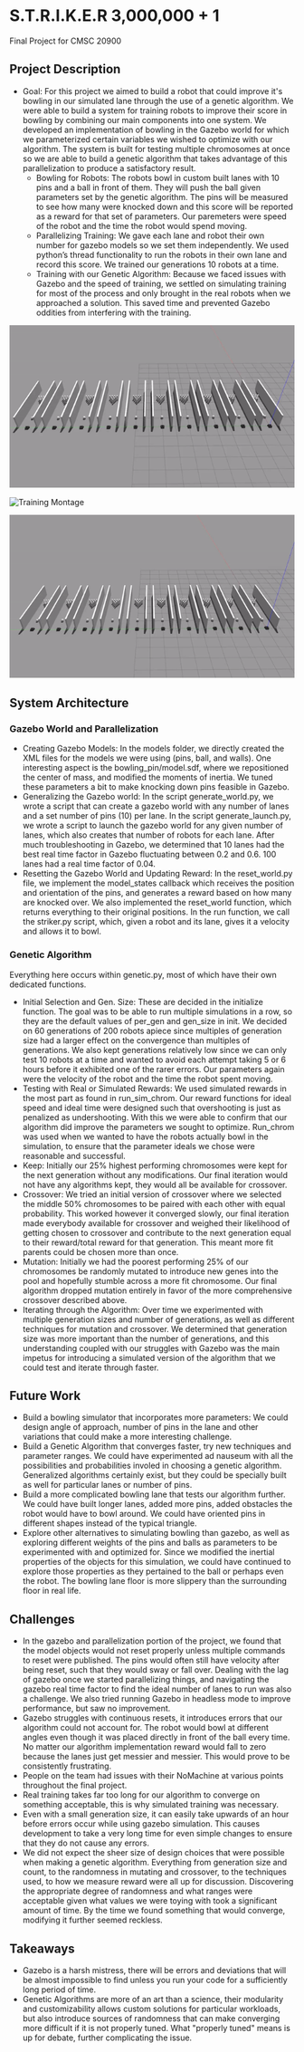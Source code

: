 # S.T.R.I.K.E.R 3,000,000 + 1
Final Project for CMSC 20900


## Project Description

* Goal: For this project we aimed to build a robot that could improve it's bowling in our simulated lane through the use of a genetic algorithm. We were able to build a system for training robots to improve their score in bowling by combining our main components into one system. We developed an implementation of bowling in the Gazebo world for which we parameterized certain variables we wished to optimize with our algorithm. The system is built for testing multiple chromosomes at once so we are able to build a genetic algorithm that takes advantage of this parallelization to produce a satisfactory result.
  * Bowling for Robots: The robots bowl in custom built lanes with 10 pins and a ball in front of them. They will push the ball given parameters set by the genetic algorithm. The pins will be measured to see how many were knocked down and this score will be reported as a reward for that set of parameters. Our paremeters were speed of the robot and the time the robot would spend moving.
  * Parallelizing Training: We gave each lane and robot their own number for gazebo models so we set them independently. We used python’s thread functionality to run the robots in their own lane and record this score. We trained our generations 10 robots at a time.
  * Training with our Genetic Algorithm: Because we faced issues with Gazebo and the speed of training, we settled on simulating training for most of the process and only brought in the real robots when we approached a solution. This saved time and prevented Gazebo oddities from interfering with the training.

![Baby Bowlers](/early_bowling.gif)

![Training Montage](/algo.gif)

![Better Bowlers](/bowling.gif)

## System Architecture

  ### Gazebo World and Parallelization
  
* Creating Gazebo Models: In the models folder, we directly created the XML files for the models we were using (pins, ball, and walls). One interesting aspect is the bowling_pin/model.sdf, where we repositioned the center of mass, and modified the moments of inertia. We tuned these parameters a bit to make knocking down pins feasible in Gazebo.
* Generalizing the Gazebo world: In the script generate_world.py, we wrote a script that can create a gazebo world with any number of lanes and a set number of pins (10) per lane. In the script generate_launch.py, we wrote a script to launch the gazebo world for any given number of lanes, which also creates that number of robots for each lane. After much troubleshooting in Gazebo, we determined that 10 lanes had the best real time factor in Gazebo fluctuating between 0.2 and 0.6. 100 lanes had a real time factor of 0.04.
 * Resetting the Gazebo World and Updating Reward: In the reset_world.py file, we implement the model_states callback which receives the position and orientation of the pins, and generates a reward based on how many are knocked over. We also implemented the reset_world function, which returns everything to their original positions. In the run function, we call the striker.py script, which, given a robot and its lane, gives it a velocity and allows it to bowl. 
    
 
  ### Genetic Algorithm
 Everything here occurs within genetic.py, most of which have their own dedicated functions.
 * Initial Selection and Gen. Size: These are decided in the initialize function. The goal was to be able to run multiple simulations in a row, so they are the default values of per_gen and gen_size in init. We decided on 60 generations of 200 robots apiece since multiples of generation size had a larger effect on the convergence than multiples of generations. We also kept generations relatively low since we can only test 10 robots at a time and wanted to avoid each attempt taking 5 or 6 hours before it exhibited one of the rarer errors. Our parameters again were the velocity of the robot and the time the robot spent moving.
 * Testing with Real or Simulated Rewards: We used simulated rewards in the most part as found in run_sim_chrom. Our reward functions for ideal speed and ideal time were designed such that overshooting is just as penalized as undershooting. With this we were able to confirm that our algorithm did improve the parameters we sought  to optimize. Run_chrom was used when we wanted to have the robots actually bowl in the simulation, to ensure that the parameter ideals we chose were reasonable and successful.
 * Keep: Initially our 25% highest performing chromosomes were kept for the next generation without any modifications. Our final iteration would not have any algorithms kept, they would all be available for crossover.
 * Crossover: We tried an initial version of crossover where we selected the middle 50% chromosomes to be paired with each other with equal probability. This worked however it converged slowly, our final iteration made everybody available for crossover and weighed their likelihood of getting chosen to crossover and contribute to the next generation equal to their reward/total reward  for that generation. This meant more fit parents could be chosen more than once.
 * Mutation: Initially we had the poorest performing 25% of our chromosomes be randomly mutated to introduce new genes into the pool and hopefully stumble across a more fit chromosome. Our final algorithm dropped mutation entirely in favor of the more comprehensive crossover described above.
 * Iterating through the Algorithm: Over time we experimented with multiple generation sizes and number of generations, as well as different techniques for mutation and crossover. We determined that generation size was more important than the number of generations, and this understanding coupled with our struggles with Gazebo was the main impetus for introducing a simulated version of the algorithm that we could test and iterate through faster.



  ## Future Work
   * Build a bowling simulator that incorporates more parameters: We could design angle of approach, number of pins in the lane and other variations that could make a more interesting challenge.
   * Build a Genetic Algorithm that converges faster, try new techniques and parameter ranges. We could have experimented ad nauseum with all the possibilities and probabilities involed in choosing a genetic algorithm. Generalized algorithms certainly exist, but they could be specially built as well for particular lanes or number of pins.
   * Build a more complicated bowling lane that tests our algorithm further. We could have built longer lanes, added more pins, added obstacles the robot would have to bowl around. We could have oriented pins in different shapes instead of the typical triangle.
   * Explore other alternatives to simulating bowling than gazebo, as well as exploring different weights of the pins and balls as parameters to be experimented with and optimized for. Since we modified the inertial properties of the objects for this simulation, we could have continued to explore those properties as they pertained to the ball or perhaps even the robot. The bowling lane floor is more slippery than the surrounding floor in real life.

 ## Challenges
   * In the gazebo and parallelization portion of the project, we found that the model objects would not reset properly unless multiple commands to reset were published. The pins would often still have velocity after being reset, such that they would sway or fall over. Dealing with the lag of gazebo once we started parallelizing things, and navigating the gazebo real time factor to find the ideal number of lanes to run was also a challenge. We also tried running Gazebo in headless mode to improve performance, but saw no improvement.   	
   * Gazebo struggles with continuous resets, it introduces errors that our algorithm could not account for. The robot would bowl at different angles even though it was placed directly in front of the ball every time. No matter our algorithm implementation reward would fall to zero because the lanes just get messier and messier. This would prove to be consistently frustrating.
   * People on the team had issues with their NoMachine at various points throughout the final project.
   * Real training takes far too long for our algorithm to converge on something acceptable, this is why simulated training was necessary.
  * Even with a small generation size, it can easily take upwards of an hour before errors occur while using gazebo simulation. This causes development to take a very long time for even simple changes to ensure that they do not cause any errors.
   * We did not expect the sheer size of design choices that were possible when making a genetic algorithm. Everything from generation size and count, to the randomness in mutating and crossover, to the techniques used, to how we measure reward were all up for discussion. Discovering the appropriate degree of randomness and what ranges were acceptable given what values we were toying with took a significant amount of time. By the time we found something that would converge, modifying it further seemed reckless.

## Takeaways
 * Gazebo is a harsh mistress, there will be errors and deviations that will be almost impossible to find unless you run your code for a sufficiently long period of time.
 * Genetic Algorithms are more of an art than a science, their modularity and customizability allows custom solutions for particular workloads, but also introduce sources of randomness that can make converging more difficult if it is not properly tuned. What "properly tuned" means is up for debate, further complicating the issue.

